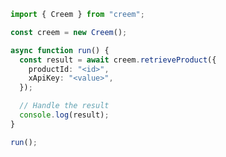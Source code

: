 <!-- Start SDK Example Usage [usage] -->
```typescript
import { Creem } from "creem";

const creem = new Creem();

async function run() {
  const result = await creem.retrieveProduct({
    productId: "<id>",
    xApiKey: "<value>",
  });

  // Handle the result
  console.log(result);
}

run();

```
<!-- End SDK Example Usage [usage] -->